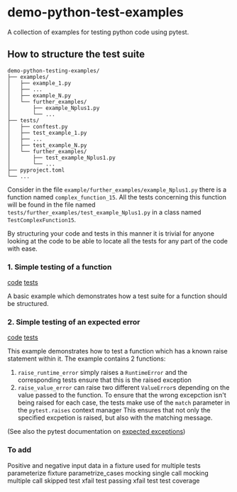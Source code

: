 # demo-python-test-examples
A collection of examples for testing python code using pytest.

## How to structure the test suite

```
demo-python-testing-examples/
├── examples/
│   ├── example_1.py
│   ├── ...
│   ├── example_N.py
│   └── further_examples/
│       ├── example_Nplus1.py
│       └── ...
├── tests/
│   ├── conftest.py
│   ├── test_example_1.py
│   ├── ...
│   ├── test_example_N.py
│   └── further_examples/
│       ├── test_example_Nplus1.py
│       └── ...
├── pyproject.toml
└── ...
```

Consider in the file  `example/further_examples/example_Nplus1.py` there is a function named `complex_function_15`. All the tests concerning this function will be found in the file named `tests/further_examples/test_example_Nplus1.py` in a class named `TestComplexFunction15`.

By structuring your code and tests in this manner it is trivial for anyone looking at the code to be able to locate all the tests for any part of the code with ease.

### 1. Simple testing of a function
[code](https://github.com/pricemg/demo-python-testing-examples/blob/main/examples/examples/example_1.py)
[tests](https://github.com/pricemg/demo-python-testing-examples/blob/main/examples/tests/test_example_1.py)

A basic example which demonstrates how a test suite for a function should be structured.

### 2. Simple testing of an expected error
[code](https://github.com/pricemg/demo-python-testing-examples/blob/main/examples/examples/example_2.py)
[tests](https://github.com/pricemg/demo-python-testing-examples/blob/main/examples/tests/test_example_2.py)

This example demonstrates how to test a function which has a known raise statement within it.
The example contains 2 functions:
1. `raise_runtime_error` simply raises a `RuntimeError` and the corresponding tests ensure that this is the raised exception
2. `raise_value_error` can raise two different `ValueError`s depending on the value passed to the function. 
   To ensure that the wrong excepction isn't being raised for each case, the tests make use of the `match` parameter in the `pytest.raises` context manager
   This ensures that not only the specified excpetion is raised, but also with the matching message.

(See also the pytest documentation on [expected exceptions](https://docs.pytest.org/en/7.2.x/how-to/assert.html#assertions-about-expected-exceptions))

### To add
Positive and negative 
input data in a fixture used for multiple tests
parameterize fixture
parametrize_cases
mocking single call
mocking multiple call 
skipped test
xfail test
passing xfail test
test coverage
